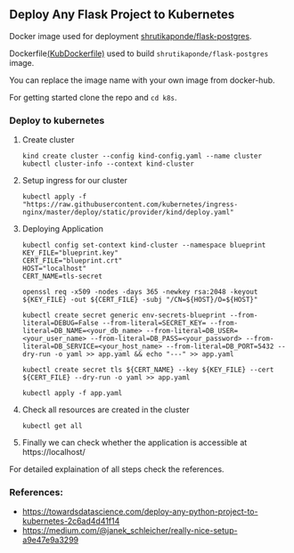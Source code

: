 ## Deploy Any Flask Project to Kubernetes

Docker image used for deployment [shrutikaponde/flask-postgres](https://hub.docker.com/r/shrutikaponde/flask-postgres).

Dockerfile[(KubDockerfile)](https://github.com/shrutikaponde/orchestrating-docker/blob/master/web/KubDockerfile) used to build `shrutikaponde/flask-postgres` image.

You can replace the image name with your own image from docker-hub.

For getting started clone the repo and `cd k8s`.

### Deploy to kubernetes
1. Create cluster
    ```
    kind create cluster --config kind-config.yaml --name cluster
    kubectl cluster-info --context kind-cluster
    ```

2. Setup ingress for our cluster
    ```
    kubectl apply -f "https://raw.githubusercontent.com/kubernetes/ingress-nginx/master/deploy/static/provider/kind/deploy.yaml"
    ```

3. Deploying Application
    ```
    kubectl config set-context kind-cluster --namespace blueprint
    KEY_FILE="blueprint.key"
    CERT_FILE="blueprint.crt"
    HOST="localhost"
    CERT_NAME=tls-secret

    openssl req -x509 -nodes -days 365 -newkey rsa:2048 -keyout ${KEY_FILE} -out ${CERT_FILE} -subj "/CN=${HOST}/O=${HOST}"

    kubectl create secret generic env-secrets-blueprint --from-literal=DEBUG=False --from-literal=SECRET_KEY= --from-literal=DB_NAME=<your_db_name> --from-literal=DB_USER=<your_user_name> --from-literal=DB_PASS=<your_password> --from-literal=DB_SERVICE=<your_host_name> --from-literal=DB_PORT=5432 --dry-run -o yaml >> app.yaml && echo "---" >> app.yaml

    kubectl create secret tls ${CERT_NAME} --key ${KEY_FILE} --cert ${CERT_FILE} --dry-run -o yaml >> app.yaml

    kubectl apply -f app.yaml
    ```

4. Check all resources are created in the cluster
    ```
    kubectl get all
    ```

5. Finally we can check whether the application is accessible at https://localhost/

For detailed explaination of all steps check the references.

### References:
* <https://towardsdatascience.com/deploy-any-python-project-to-kubernetes-2c6ad4d41f14>
* <https://medium.com/@janek_schleicher/really-nice-setup-a9e47e9a3299>